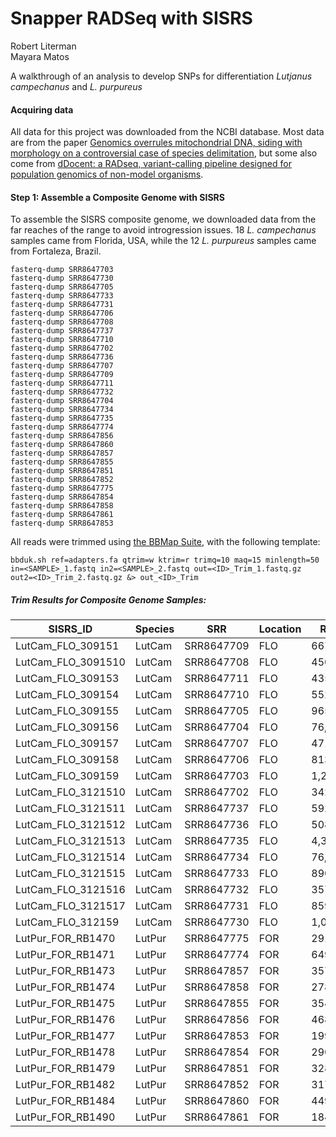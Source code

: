 # Snapper RADSeq with SISRS
Robert Literman  
Mayara Matos  

A walkthrough of an analysis to develop SNPs for differentiation *Lutjanus campechanus* and *L. purpureus*

#### Acquiring data
All data for this project was downloaded from the NCBI database. Most data are from the paper [Genomics overrules mitochondrial DNA, siding with morphology on a controversial case of species delimitation](https://royalsocietypublishing.org/doi/full/10.1098/rspb.2018.2924), but some also come from [dDocent: a RADseq, variant-calling pipeline designed for population genomics of non-model organisms](https://peerj.com/articles/431/).

#### Step 1: Assemble a Composite Genome with SISRS

To assemble the SISRS composite genome, we downloaded data from the far reaches of the range to avoid introgression issues. 18 *L. campechanus* samples came from Florida, USA, while the 12 *L. purpureus* samples came from Fortaleza, Brazil.

```
fasterq-dump SRR8647703
fasterq-dump SRR8647730
fasterq-dump SRR8647705
fasterq-dump SRR8647733
fasterq-dump SRR8647731
fasterq-dump SRR8647706
fasterq-dump SRR8647708
fasterq-dump SRR8647737
fasterq-dump SRR8647710
fasterq-dump SRR8647702
fasterq-dump SRR8647736
fasterq-dump SRR8647707
fasterq-dump SRR8647709
fasterq-dump SRR8647711
fasterq-dump SRR8647732
fasterq-dump SRR8647704
fasterq-dump SRR8647734
fasterq-dump SRR8647735
fasterq-dump SRR8647774
fasterq-dump SRR8647856
fasterq-dump SRR8647860
fasterq-dump SRR8647857
fasterq-dump SRR8647855
fasterq-dump SRR8647851
fasterq-dump SRR8647852
fasterq-dump SRR8647775
fasterq-dump SRR8647854
fasterq-dump SRR8647858
fasterq-dump SRR8647861
fasterq-dump SRR8647853
```

All reads were trimmed using [the BBMap Suite](https://jgi.doe.gov/data-and-tools/bbtools/bb-tools-user-guide/bbmap-guide/), with the following template:

```
bbduk.sh ref=adapters.fa qtrim=w ktrim=r trimq=10 maq=15 minlength=50 in=<SAMPLE>_1.fastq in2=<SAMPLE>_2.fastq out=<ID>_Trim_1.fastq.gz out2=<ID>_Trim_2.fastq.gz &> out_<ID>_Trim
```

##### Trim Results for Composite Genome Samples:

| SISRS_ID           | Species | SRR        | Location | Raw_Bases     | Trim_Bases    | Percent_Surviving |
|--------------------|---------|------------|----------|---------------|---------------|-------------------|
| LutCam_FLO_309151  | LutCam  | SRR8647709 | FLO      | 667,967,160   | 663,626,232   | 99.4%             |
| LutCam_FLO_3091510 | LutCam  | SRR8647708 | FLO      | 450,500,680   | 447,409,158   | 99.3%             |
| LutCam_FLO_309153  | LutCam  | SRR8647711 | FLO      | 435,984,224   | 433,193,524   | 99.4%             |
| LutCam_FLO_309154  | LutCam  | SRR8647710 | FLO      | 552,557,052   | 548,489,811   | 99.3%             |
| LutCam_FLO_309155  | LutCam  | SRR8647705 | FLO      | 965,835,900   | 958,823,685   | 99.3%             |
| LutCam_FLO_309156  | LutCam  | SRR8647704 | FLO      | 76,794,044    | 76,011,650    | 99.0%             |
| LutCam_FLO_309157  | LutCam  | SRR8647707 | FLO      | 471,330,568   | 468,201,406   | 99.3%             |
| LutCam_FLO_309158  | LutCam  | SRR8647706 | FLO      | 813,855,496   | 808,440,539   | 99.3%             |
| LutCam_FLO_309159  | LutCam  | SRR8647703 | FLO      | 1,221,925,496 | 1,213,615,041 | 99.3%             |
| LutCam_FLO_3121510 | LutCam  | SRR8647702 | FLO      | 342,840,548   | 340,688,507   | 99.4%             |
| LutCam_FLO_3121511 | LutCam  | SRR8647737 | FLO      | 592,263,940   | 588,278,760   | 99.3%             |
| LutCam_FLO_3121512 | LutCam  | SRR8647736 | FLO      | 508,879,200   | 505,517,324   | 99.3%             |
| LutCam_FLO_3121513 | LutCam  | SRR8647735 | FLO      | 4,339,044     | 4,275,507     | 98.5%             |
| LutCam_FLO_3121514 | LutCam  | SRR8647734 | FLO      | 76,723,352    | 76,221,186    | 99.3%             |
| LutCam_FLO_3121515 | LutCam  | SRR8647733 | FLO      | 890,805,888   | 884,757,136   | 99.3%             |
| LutCam_FLO_3121516 | LutCam  | SRR8647732 | FLO      | 357,616,380   | 355,015,136   | 99.3%             |
| LutCam_FLO_3121517 | LutCam  | SRR8647731 | FLO      | 859,824,044   | 854,064,734   | 99.3%             |
| LutCam_FLO_312159  | LutCam  | SRR8647730 | FLO      | 1,083,195,112 | 1,075,464,493 | 99.3%             |
| LutPur_FOR_RB1470  | LutPur  | SRR8647775 | FOR      | 291,538,624   | 290,191,436   | 99.5%             |
| LutPur_FOR_RB1471  | LutPur  | SRR8647774 | FOR      | 649,634,368   | 646,790,826   | 99.6%             |
| LutPur_FOR_RB1473  | LutPur  | SRR8647857 | FOR      | 357,482,736   | 355,910,654   | 99.6%             |
| LutPur_FOR_RB1474  | LutPur  | SRR8647858 | FOR      | 278,134,664   | 276,805,476   | 99.5%             |
| LutPur_FOR_RB1475  | LutPur  | SRR8647855 | FOR      | 354,623,752   | 352,967,774   | 99.5%             |
| LutPur_FOR_RB1476  | LutPur  | SRR8647856 | FOR      | 468,521,464   | 466,353,392   | 99.5%             |
| LutPur_FOR_RB1477  | LutPur  | SRR8647853 | FOR      | 199,164,820   | 198,349,227   | 99.6%             |
| LutPur_FOR_RB1478  | LutPur  | SRR8647854 | FOR      | 290,538,960   | 289,353,176   | 99.6%             |
| LutPur_FOR_RB1479  | LutPur  | SRR8647851 | FOR      | 328,873,116   | 327,420,597   | 99.6%             |
| LutPur_FOR_RB1482  | LutPur  | SRR8647852 | FOR      | 317,632,744   | 316,219,035   | 99.6%             |
| LutPur_FOR_RB1484  | LutPur  | SRR8647860 | FOR      | 449,679,208   | 447,563,686   | 99.5%             |
| LutPur_FOR_RB1490  | LutPur  | SRR8647861 | FOR      | 184,981,528   | 184,003,621   | 99.5%             |

